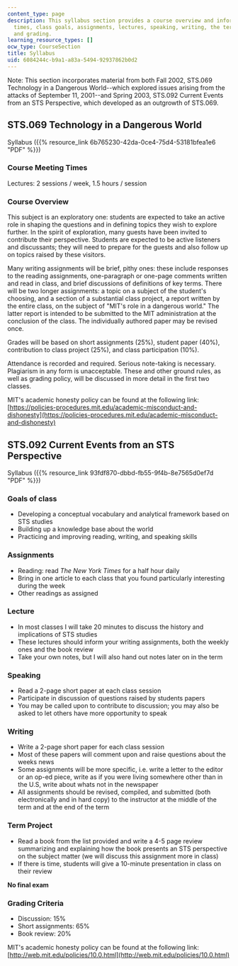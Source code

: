 ```yaml
---
content_type: page
description: This syllabus section provides a course overview and information on meeting
  times, class goals, assignments, lectures, speaking, writing, the term project,
  and grading.
learning_resource_types: []
ocw_type: CourseSection
title: Syllabus
uid: 6084244c-b9a1-a83a-5494-92937862b0d2
---
```


Note: This section incorporates material from both Fall 2002, STS.069 Technology in a Dangerous World--which explored issues arising from the attacks of September 11, 2001--and Spring 2003, STS.092 Current Events from an STS Perspective, which developed as an outgrowth of STS.069.

STS.069 Technology in a Dangerous World
---------------------------------------

Syllabus ({{% resource_link 6b765230-42da-0ce4-75d4-53181bfea1e6 "PDF" %}})

### Course Meeting Times

Lectures: 2 sessions / week, 1.5 hours / session

### Course Overview

This subject is an exploratory one: students are expected to take an active role in shaping the questions and in defining topics they wish to explore further. In the spirit of exploration, many guests have been invited to contribute their perspective. Students are expected to be active listeners and discussants; they will need to prepare for the guests and also follow up on topics raised by these visitors.

Many writing assignments will be brief, pithy ones: these include responses to the reading assignments, one-paragraph or one-page comments written and read in class, and brief discussions of definitions of key terms. There will be two longer assignments: a topic on a subject of the student's choosing, and a section of a substantial class project, a report written by the entire class, on the subject of "MIT's role in a dangerous world." The latter report is intended to be submitted to the MIT administration at the conclusion of the class. The individually authored paper may be revised once.

Grades will be based on short assignments (25%), student paper (40%), contribution to class project (25%), and class participation (10%).

Attendance is recorded and required. Serious note-taking is necessary. Plagiarism in any form is unacceptable. These and other ground rules, as well as grading policy, will be discussed in more detail in the first two classes.

MIT's academic honesty policy can be found at the following link: [https://policies-procedures.mit.edu/academic-misconduct-and-dishonesty](https://policies-procedures.mit.edu/academic-misconduct-and-dishonesty)

STS.092 Current Events from an STS Perspective
----------------------------------------------

Syllabus ({{% resource_link 93fdf870-dbbd-fb55-9f4b-8e7565d0ef7d "PDF" %}})

### Goals of class

*   Developing a conceptual vocabulary and analytical framework based on STS studies
*   Building up a knowledge base about the world
*   Practicing and improving reading, writing, and speaking skills

### Assignments

*   Reading: read _The New York Times_ for a half hour daily
*   Bring in one article to each class that you found particularly interesting during the week
*   Other readings as assigned

### Lecture

*   In most classes I will take 20 minutes to discuss the history and implications of STS studies
*   These lectures should inform your writing assignments, both the weekly ones and the book review
*   Take your own notes, but I will also hand out notes later on in the term

### Speaking

*   Read a 2-page short paper at each class session
*   Participate in discussion of questions raised by students papers
*   You may be called upon to contribute to discussion; you may also be asked to let others have more opportunity to speak

### Writing

*   Write a 2-page short paper for each class session
*   Most of these papers will comment upon and raise questions about the weeks news
*   Some assignments will be more specific, i.e. write a letter to the editor or an op-ed piece, write as if you were living somewhere other than in the U.S, write about whats not in the newspaper
*   All assignments should be revised, compiled, and submitted (both electronically and in hard copy) to the instructor at the middle of the term and at the end of the term

### Term Project

*   Read a book from the list provided and write a 4-5 page review summarizing and explaining how the book presents an STS perspective on the subject matter (we will discuss this assignment more in class)
*   If there is time, students will give a 10-minute presentation in class on their review

**No final exam**

### Grading Criteria

*   Discussion: 15%
*   Short assignments: 65%
*   Book review: 20%

MIT's academic honesty policy can be found at the following link: [http://web.mit.edu/policies/10.0.html](http://web.mit.edu/policies/10.0.html)